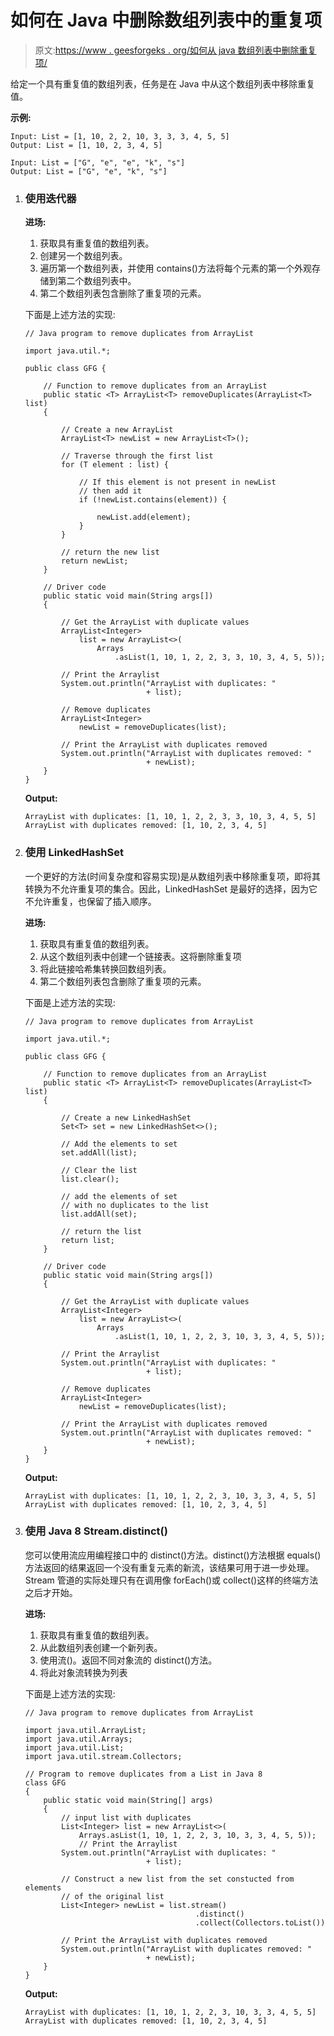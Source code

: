 # 如何在 Java 中删除数组列表中的重复项

> 原文:[https://www . geesforgeks . org/如何从 java 数组列表中删除重复项/](https://www.geeksforgeeks.org/how-to-remove-duplicates-from-arraylist-in-java/)

给定一个具有重复值的数组列表，任务是在 Java 中从这个数组列表中移除重复值。

**示例:**

```
Input: List = [1, 10, 2, 2, 10, 3, 3, 3, 4, 5, 5]
Output: List = [1, 10, 2, 3, 4, 5]

Input: List = ["G", "e", "e", "k", "s"]
Output: List = ["G", "e", "k", "s"]

```

1.  ### 使用迭代器

    **进场:**

    1.  获取具有重复值的数组列表。
    2.  创建另一个数组列表。
    3.  遍历第一个数组列表，并使用 contains()方法将每个元素的第一个外观存储到第二个数组列表中。
    4.  第二个数组列表包含删除了重复项的元素。

    下面是上述方法的实现:

    ```
    // Java program to remove duplicates from ArrayList

    import java.util.*;

    public class GFG {

        // Function to remove duplicates from an ArrayList
        public static <T> ArrayList<T> removeDuplicates(ArrayList<T> list)
        {

            // Create a new ArrayList
            ArrayList<T> newList = new ArrayList<T>();

            // Traverse through the first list
            for (T element : list) {

                // If this element is not present in newList
                // then add it
                if (!newList.contains(element)) {

                    newList.add(element);
                }
            }

            // return the new list
            return newList;
        }

        // Driver code
        public static void main(String args[])
        {

            // Get the ArrayList with duplicate values
            ArrayList<Integer>
                list = new ArrayList<>(
                    Arrays
                        .asList(1, 10, 1, 2, 2, 3, 3, 10, 3, 4, 5, 5));

            // Print the Arraylist
            System.out.println("ArrayList with duplicates: "
                               + list);

            // Remove duplicates
            ArrayList<Integer>
                newList = removeDuplicates(list);

            // Print the ArrayList with duplicates removed
            System.out.println("ArrayList with duplicates removed: "
                               + newList);
        }
    }
    ```

    **Output:**

    ```
    ArrayList with duplicates: [1, 10, 1, 2, 2, 3, 3, 10, 3, 4, 5, 5]
    ArrayList with duplicates removed: [1, 10, 2, 3, 4, 5]

    ```

2.  ### 使用 LinkedHashSet

    一个更好的方法(时间复杂度和容易实现)是从数组列表中移除重复项，即将其转换为不允许重复项的集合。因此，LinkedHashSet 是最好的选择，因为它不允许重复，也保留了插入顺序。

    **进场:**

    1.  获取具有重复值的数组列表。
    2.  从这个数组列表中创建一个链接表。这将删除重复项
    3.  将此链接哈希集转换回数组列表。
    4.  第二个数组列表包含删除了重复项的元素。

    下面是上述方法的实现:

    ```
    // Java program to remove duplicates from ArrayList

    import java.util.*;

    public class GFG {

        // Function to remove duplicates from an ArrayList
        public static <T> ArrayList<T> removeDuplicates(ArrayList<T> list)
        {

            // Create a new LinkedHashSet
            Set<T> set = new LinkedHashSet<>();

            // Add the elements to set
            set.addAll(list);

            // Clear the list
            list.clear();

            // add the elements of set
            // with no duplicates to the list
            list.addAll(set);

            // return the list
            return list;
        }

        // Driver code
        public static void main(String args[])
        {

            // Get the ArrayList with duplicate values
            ArrayList<Integer>
                list = new ArrayList<>(
                    Arrays
                        .asList(1, 10, 1, 2, 2, 3, 10, 3, 3, 4, 5, 5));

            // Print the Arraylist
            System.out.println("ArrayList with duplicates: "
                               + list);

            // Remove duplicates
            ArrayList<Integer>
                newList = removeDuplicates(list);

            // Print the ArrayList with duplicates removed
            System.out.println("ArrayList with duplicates removed: "
                               + newList);
        }
    }
    ```

    **Output:**

    ```
    ArrayList with duplicates: [1, 10, 1, 2, 2, 3, 10, 3, 3, 4, 5, 5]
    ArrayList with duplicates removed: [1, 10, 2, 3, 4, 5]

    ```

3.  ### 使用 Java 8 Stream.distinct()

    您可以使用流应用编程接口中的 distinct()方法。distinct()方法根据 equals()方法返回的结果返回一个没有重复元素的新流，该结果可用于进一步处理。Stream 管道的实际处理只有在调用像 forEach()或 collect()这样的终端方法之后才开始。

    **进场:**

    1.  获取具有重复值的数组列表。
    2.  从此数组列表创建一个新列表。
    3.  使用流()。返回不同对象流的 distinct()方法。
    4.  将此对象流转换为列表

    下面是上述方法的实现:

    ```
    // Java program to remove duplicates from ArrayList

    import java.util.ArrayList;
    import java.util.Arrays;
    import java.util.List;
    import java.util.stream.Collectors;

    // Program to remove duplicates from a List in Java 8
    class GFG
    {
        public static void main(String[] args)
        {
            // input list with duplicates
            List<Integer> list = new ArrayList<>(
                Arrays.asList(1, 10, 1, 2, 2, 3, 10, 3, 3, 4, 5, 5));
                // Print the Arraylist
            System.out.println("ArrayList with duplicates: "
                               + list);

            // Construct a new list from the set constucted from elements
            // of the original list
            List<Integer> newList = list.stream()
                                          .distinct()
                                          .collect(Collectors.toList());

            // Print the ArrayList with duplicates removed
            System.out.println("ArrayList with duplicates removed: "
                               + newList);
        }
    }
    ```

    **Output:**

    ```
    ArrayList with duplicates: [1, 10, 1, 2, 2, 3, 10, 3, 3, 4, 5, 5]
    ArrayList with duplicates removed: [1, 10, 2, 3, 4, 5]

    ```